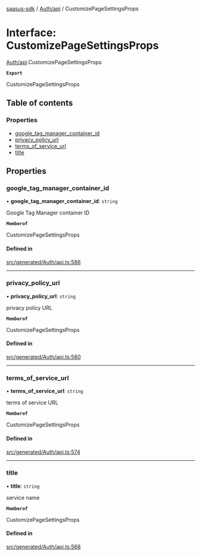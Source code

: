 [saasus-sdk](../README.md) / [Auth/api](../modules/Auth_api.md) / CustomizePageSettingsProps

# Interface: CustomizePageSettingsProps

[Auth/api](../modules/Auth_api.md).CustomizePageSettingsProps

**`Export`**

CustomizePageSettingsProps

## Table of contents

### Properties

- [google\_tag\_manager\_container\_id](Auth_api.CustomizePageSettingsProps.md#google_tag_manager_container_id)
- [privacy\_policy\_url](Auth_api.CustomizePageSettingsProps.md#privacy_policy_url)
- [terms\_of\_service\_url](Auth_api.CustomizePageSettingsProps.md#terms_of_service_url)
- [title](Auth_api.CustomizePageSettingsProps.md#title)

## Properties

### google\_tag\_manager\_container\_id

• **google\_tag\_manager\_container\_id**: `string`

Google Tag Manager container ID

**`Memberof`**

CustomizePageSettingsProps

#### Defined in

[src/generated/Auth/api.ts:586](https://github.com/saasus-platform/saasus-sdk-javascript/blob/2c78b0a/src/generated/Auth/api.ts#L586)

___

### privacy\_policy\_url

• **privacy\_policy\_url**: `string`

privacy policy URL

**`Memberof`**

CustomizePageSettingsProps

#### Defined in

[src/generated/Auth/api.ts:580](https://github.com/saasus-platform/saasus-sdk-javascript/blob/2c78b0a/src/generated/Auth/api.ts#L580)

___

### terms\_of\_service\_url

• **terms\_of\_service\_url**: `string`

terms of service URL

**`Memberof`**

CustomizePageSettingsProps

#### Defined in

[src/generated/Auth/api.ts:574](https://github.com/saasus-platform/saasus-sdk-javascript/blob/2c78b0a/src/generated/Auth/api.ts#L574)

___

### title

• **title**: `string`

service name

**`Memberof`**

CustomizePageSettingsProps

#### Defined in

[src/generated/Auth/api.ts:568](https://github.com/saasus-platform/saasus-sdk-javascript/blob/2c78b0a/src/generated/Auth/api.ts#L568)
